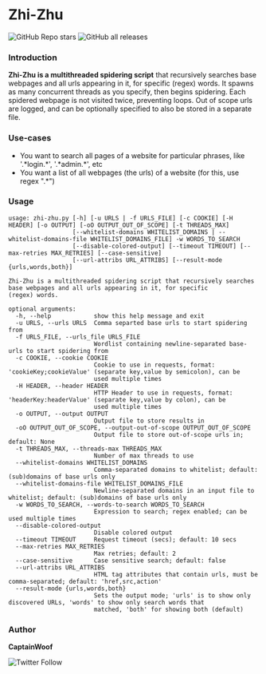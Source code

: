 # Zhi-Zhu
![GitHub Repo stars](https://img.shields.io/github/stars/captain-woof/zhi-zhu?style=for-the-badge) ![GitHub all releases](https://img.shields.io/github/downloads/captain-woof/zhi-zhu/total?style=for-the-badge)

### Introduction

**Zhi-Zhu is a multithreaded spidering script** that recursively searches base webpages and all urls appearing in it, for specific (regex) words. It spawns as many concurrent threads as you specify, then begins spidering. Each spidered webpage is not visited twice, preventing loops. Out of scope urls are logged, and can be optionally specified to also be stored in a separate file.

### Use-cases

- You want to search all pages of a website for particular phrases, like '.\*login.\*', '.\*admin.\*', etc
- You want a list of all webpages (the urls) of a website (for this, use regex ".*")

### Usage
```
usage: zhi-zhu.py [-h] [-u URLS | -f URLS_FILE] [-c COOKIE] [-H HEADER] [-o OUTPUT] [-oO OUTPUT_OUT_OF_SCOPE] [-t THREADS_MAX]
                  [--whitelist-domains WHITELIST_DOMAINS | --whitelist-domains-file WHITELIST_DOMAINS_FILE] -w WORDS_TO_SEARCH
                  [--disable-colored-output] [--timeout TIMEOUT] [--max-retries MAX_RETRIES] [--case-sensitive]
                  [--url-attribs URL_ATTRIBS] [--result-mode {urls,words,both}]

Zhi-Zhu is a multithreaded spidering script that recursively searches base webpages and all urls appearing in it, for specific
(regex) words.

optional arguments:
  -h, --help            show this help message and exit
  -u URLS, --urls URLS  Comma separted base urls to start spidering from
  -f URLS_FILE, --urls_file URLS_FILE
                        Wordlist containing newline-separated base-urls to start spidering from
  -c COOKIE, --cookie COOKIE
                        Cookie to use in requests, format: 'cookieKey;cookieValue' (separate key,value by semicolon), can be
                        used multiple times
  -H HEADER, --header HEADER
                        HTTP Header to use in requests, format: 'headerKey:headerValue' (separate key,value by colon), can be
                        used multiple times
  -o OUTPUT, --output OUTPUT
                        Output file to store results in
  -oO OUTPUT_OUT_OF_SCOPE, --output-out-of-scope OUTPUT_OUT_OF_SCOPE
                        Output file to store out-of-scope urls in; default: None
  -t THREADS_MAX, --threads-max THREADS_MAX
                        Number of max threads to use
  --whitelist-domains WHITELIST_DOMAINS
                        Comma-separated domains to whitelist; default: (sub)domains of base urls only
  --whitelist-domains-file WHITELIST_DOMAINS_FILE
                        Newline-separated domains in an input file to whitelist; default: (sub)domains of base urls only
  -w WORDS_TO_SEARCH, --words-to-search WORDS_TO_SEARCH
                        Expression to search; regex enabled; can be used multiple times
  --disable-colored-output
                        Disable colored output
  --timeout TIMEOUT     Request timeout (secs); default: 10 secs
  --max-retries MAX_RETRIES
                        Max retries; default: 2
  --case-sensitive      Case sensitive search; default: false
  --url-attribs URL_ATTRIBS
                        HTML tag attributes that contain urls, must be comma-separated; default: 'href,src,action'
  --result-mode {urls,words,both}
                        Sets the output mode; 'urls' is to show only discovered URLs, 'words' to show only search words that
                        matched, 'both' for showing both (default)
```


### Author

**CaptainWoof**

![Twitter Follow](https://img.shields.io/twitter/follow/realCaptainWoof?style=social)
